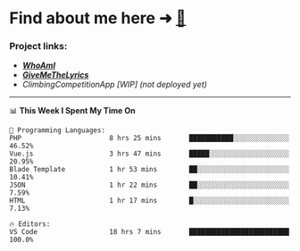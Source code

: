 # Find about me here ➜ [🧑](https://pauabella.dev)

### Project links:
- ***[WhoAmI](https://pauabella.dev)***
- ***[GiveMeTheLyrics](https://pauabella.dev/GiveMeTheLyrics)***
- *ClimbingCompetitionApp [WIP] (not deployed yet)*

---
<!--START_SECTION:waka-->
📊 **This Week I Spent My Time On** 

```text
💬 Programming Languages: 
PHP                      8 hrs 25 mins       ███████████░░░░░░░░░░░░░░   46.52% 
Vue.js                   3 hrs 47 mins       █████░░░░░░░░░░░░░░░░░░░░   20.95% 
Blade Template           1 hr 53 mins        ██░░░░░░░░░░░░░░░░░░░░░░░   10.41% 
JSON                     1 hr 22 mins        ██░░░░░░░░░░░░░░░░░░░░░░░   7.59% 
HTML                     1 hr 17 mins        █░░░░░░░░░░░░░░░░░░░░░░░░   7.13%

🔥 Editors: 
VS Code                  18 hrs 7 mins       █████████████████████████   100.0%

```


<!--END_SECTION:waka-->